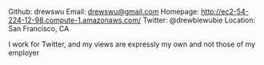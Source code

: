 Github:   drewswu
Email:	  drewswu@gmail.com
Homepage: http://ec2-54-224-12-98.compute-1.amazonaws.com/
Twitter:  @drewbiewubie
Location: San Francisco, CA

I work for Twitter, and my views are expressly my own and not those of my employer
